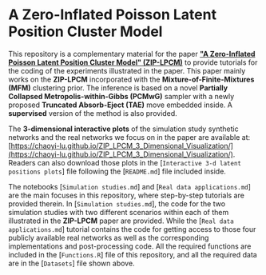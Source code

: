 # A Zero-Inflated Poisson Latent Position Cluster Model

This repository is a complementary material for the paper [**"A Zero-Inflated Poisson Latent Position Cluster Model" (ZIP-LPCM)**](https://arxiv.org/abs/2502.13790) to provide tutorials for the coding of the experiments illustrated in the paper.
This paper mainly works on the **ZIP-LPCM** incorporated with the **Mixture-of-Finite-Mixtures (MFM)** clustering prior.
The inference is based on a novel **Partially Collapsed Metropolis-within-Gibbs (PCMwG)** sampler with a newly proposed **Truncated Absorb-Eject (TAE)** move embedded inside.
A **supervised** version of the method is also provided.

The **3-dimensional interactive plots** of the simulation study synthetic networks and the real networks we focus on in the paper are available at: [https://chaoyi-lu.github.io/ZIP_LPCM_3_Dimensional_Visualization/](https://chaoyi-lu.github.io/ZIP_LPCM_3_Dimensional_Visualization/). 
Readers can also download those plots in the [`Interactive 3-d latent positions plots`] file following the [`README.md`] file included inside.

The notebooks [`Simulation studies.md`] and [`Real data applications.md`] are the main focuses in this repository, where step-by-step tutorials are provided therein.
In [`Simulation studies.md`], the code for the two simulation studies with two different scenarios within each of them illustrated in the **ZIP-LPCM** paper are provided.
While the [`Real data applications.md`] tutorial contains the code for getting access to those four publicly available real networks as well as the corresponding implementations and post-processing code.
All the required functions are included in the [`Functions.R`] file of this repository, and all the required data are in the [`Datasets`] file shown above.


